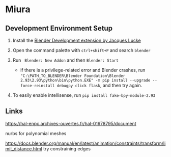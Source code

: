 # Miura

## Development Environment Setup

1. Install the [Blender Development extension by Jacques Lucke](https://marketplace.visualstudio.com/items?itemName=JacquesLucke.blender-development)

2. Open the command palette with `ctrl+shift+P` and search `blender`

3. Run ` Blender: New Addon` and then `Blender: Start`

    - if there is a privilege-related error and Blender crashes, run
      `"C:\PATH_TO_BLENDER\Blender Foundation\Blender 2.93\2.93\python\bin\python.EXE" -m pip install --upgrade --force-reinstall debugpy click flask`, and then try again.

4. To easily enable intellisense, run `pip install fake-bpy-module-2.93`

## Links

https://hal-enpc.archives-ouvertes.fr/hal-01978795/document

nurbs for polynomial meshes

https://docs.blender.org/manual/en/latest/animation/constraints/transform/limit_distance.html
try constraining edges
